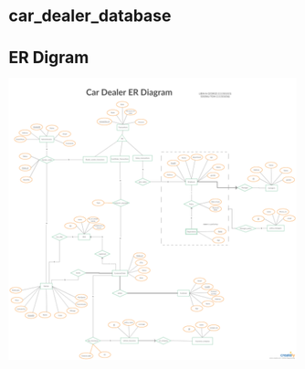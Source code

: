 # car_dealer_database
# ER Digram
![alt text](https://raw.githubusercontent.com/soorajtom/car_dealer_database/master/Car_Dealer_ER.png)
